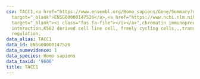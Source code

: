 ```yaml
---
csv: TACC1,<a href="https://www.ensembl.org/Homo_sapiens/Gene/Summary?db=core;g=ENSG00000147526"
  target="_blank">ENSG00000147526</a>,<a href="https://www.ncbi.nlm.nih.gov/pubmed/23959860"
  target="_blank"><i class="fas fa-file"></i></a>",chromatin immunoprecipitation assay,direct
  interaction,K562 derived cell line cell, freely cycling cells,,,transcriptional
  regulation,
data_alias: TACC1
data_id: ENSG00000147526
data_numevidence: 1
data_species: Homo sapiens
data_taxid: '9606'
title: TACC1
---
```

